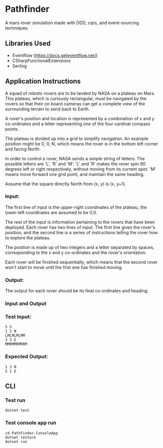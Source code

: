 # Pathfinder

A mars rover simulation made with DDD, cqrs, and event-sourcing techniques.

## Libraries Used

- Eventflow (https://docs.geteventflow.net/)
- CSharpFunctionalExtensions
- Serilog

## Application Instructions

A squad of robotic rovers are to be landed by NASA on a plateau on Mars. This plateau, which is curiously rectangular, must be navigated by the rovers so that their on board cameras can get a complete view of the surrounding terrain to send back to Earth.

A rover's position and location is represented by a combination of x and y co-ordinates and a letter representing one of the four cardinal compass points.

The plateau is divided up into a grid to simplify navigation. An example position might be 0, 0, N, which means the rover is in the bottom left corner and facing North.

In order to control a rover, NASA sends a simple string of letters. The possible letters are 'L', 'R' and 'M'. 'L' and 'R' makes the rover spin 90 degrees left or right respectively, without moving from its current spot. 'M' means move forward one grid point, and maintain the same heading.

Assume that the square directly North from (x, y) is (x, y+1).

### Input:
The first line of input is the upper-right coordinates of the plateau, the lower-left coordinates are assumed to be 0,0.

The rest of the input is information pertaining to the rovers that have been deployed. Each rover has two lines of input. The first line gives the rover's position, and the second line is a series of instructions telling the rover how to explore the plateau.

The position is made up of two integers and a letter separated by spaces, corresponding to the x and y co-ordinates and the rover's orientation.

Each rover will be finished sequentially, which means that the second rover won't start to move until the first one has finished moving.

### Output:

The output for each rover should be its final co-ordinates and heading.

### Input and Output

### Test Input:
```
5 5
1 2 N
LMLMLMLMM
3 3 E
MMRMMRMRRM
```
### Expected Output:
```
1 3 N
5 1 E
```

## CLI

### Test run
```
dotnet test
```

### Test console app run
```
cd Pathfinder.ConsoleApp
dotnet restore
dotnet run
```
